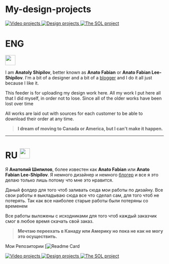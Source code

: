 # My-design-projects

<p dir="auto">
  <a href="https://github.com/anato511693/My-video-projects">
    <img src=":open_file_folder:" alt="Video projects" style="max-width: 100%;">
  </a>
  <a href="https://github.com/anato511693/My-design-projects">
    <img src=":open_file_folder:" alt="Design projects" style="max-width: 100%;">
  </a>
  <a href="https://github.com/anato511693/-The-Source-of-Life-The-SOL-">
    <img src=":open_file_folder:" alt="The SOL project" style="max-width: 100%;">
  </a>
</p>


# ENG 
<img src="https://github.com/blackcater/blackcater/raw/main/images/Hi.gif" height="32"/></h1>

I am **Anatoly Shipilov**, better known as **Anato Fabian** or **Anato Fabian Lee-Shipilov**. I'm a bit of a designer and a bit of a [blogger](https://www.youtube.com/@AnatoFabian/) and I do it all just because I like it.

This feeder is for uploading my design work here. All my work I put here all that I did myself, in order not to lose. Since all of the older works have been lost over time

All works are laid out with sources for each customer to be able to download their order at any time.

> **I dream of moving to Canada or America, but I can't make it happen.**

-----------------------------------------------------------------------------------------------------------

# RU <img src="https://github.com/blackcater/blackcater/raw/main/images/Hi.gif" height="32"/></h1>

[^note]:

Я **Анатолий Шипилов**, более известен как **Anato Fabian** или **Anato Fabian Lee-Shipilov**. Я немного дизайнер и немного [блогер](https://www.youtube.com/@AnatoFabian/) и все я это делаю только лишь потому что мне это нравится.

Даный фолдер для того чтоб заливать сюда мои работы по дизайну. Все свои работы я выкладываю сюда все что сделал сам, для того чтоб не потерять. Так как все наиболее старые работы были потеряны со временем

Все работы выложены с исходниками для того чтоб каждый заказчик смог в любое время скачать свой заказ.

> **Мечтаю переехать в Канаду или Америку но пока не как не могу это осуществить.**

Мои Репозитории 
[![Readme Card](https://github.com/anato511693/My-video-projects)
<p dir="auto">
  <a href="https://github.com/anato511693/My-video-projects">
    <img src=":open_file_folder:" alt="Video projects" style="max-width: 100%;">
  </a>
  <a href="https://github.com/anato511693/My-design-projects">
    <img src=":open_file_folder:" alt="Design projects" style="max-width: 100%;">
  </a>
  <a href="https://github.com/anato511693/-The-Source-of-Life-The-SOL-">
    <img src=":open_file_folder:" alt="The SOL project" style="max-width: 100%;">
  </a>
</p>
